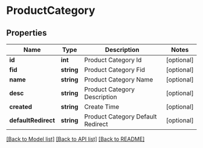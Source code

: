 # ProductCategory

## Properties
Name | Type | Description | Notes
------------ | ------------- | ------------- | -------------
**id** | **int** | Product Category Id | [optional] 
**fid** | **string** | Product Category Fid | [optional] 
**name** | **string** | Product Category Name | [optional] 
**desc** | **string** | Product Category Description | [optional] 
**created** | **string** | Create Time | [optional] 
**defaultRedirect** | **string** | Product Category Default Redirect | [optional] 

[[Back to Model list]](../README.md#documentation-for-models) [[Back to API list]](../README.md#documentation-for-api-endpoints) [[Back to README]](../README.md)


